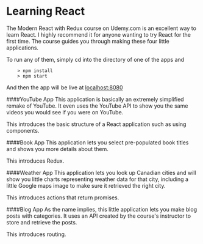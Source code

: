 # Learning React

The Modern React with Redux course on Udemy.com is an excellent way to learn React. I highly recommend it for anyone wanting to try React for the first time. The course guides you through making these four little applications.

To run any of them, simply cd into the directory of one of the apps and
```
    > npm install
    > npm start
```
And then the app will be live at [localhost:8080](http://localhost:8080)

####YouTube App
This application is basically an extremely simplified remake of YouTube. It even uses the YouTube API to show you the same videos you would see if you were on YouTube.

This introduces the basic structure of a React application such as using components.

####Book App
This application lets you select pre-populated book titles and shows you more details about them.

This introduces Redux.

####Weather App
This application lets you look up Canadian cities and will show you little charts representing weather data for that city, including a little Google maps image to make sure it retrieved the right city.

This introduces actions that return promises.

####Blog App
As the name implies, this little application lets you make blog posts with categories. It uses an API created by the course's instructor to store and retrieve the posts.

This introduces routing.